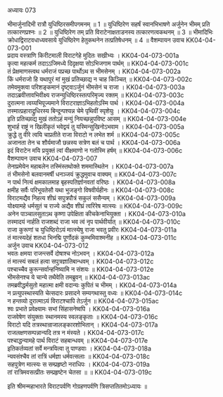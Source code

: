 अध्यायः 073

भीमार्जुनादिभी रात्रौ युधिष्ठिरसमीपगमनम् ॥ 1 ॥ युधिष्ठिरेण सहर्षं स्वानभिभाषणे अर्जुनेन भीमम् प्रति तत्कारणप्रश्नः ॥ 2 ॥ युधिष्ठिरेण तम् प्रति विराटेनाक्षताडनस्य तत्कारणत्वकथनम् ॥ 3 ॥ भीमादिभिः क्रोधाद्विराटवधाध्यवसाये युधिष्ठिरेण हेतुकथनेन तत्प्रतिषेधनम् ॥ 4 ॥
वैशम्पायन उवाच 	KK04-04-073-001  
प्रदाय वस्त्राणि किरीटमाली विराटगेहे मुदितः सखीभ्यः ।	KK04-04-073-001a  
कृत्वा महत्कर्म तदाऽऽजिमध्ये दिदृक्षया सोऽभिजगाम पार्थम् ॥	KK04-04-073-001c  
तं प्रेक्षमाणस्त्वथ धर्मराजं पप्रच्छ पार्थोऽथ स भीमसेनम् ।	KK04-04-073-002a  
किं धर्मराजो हि यथापुरं मां मुखं प्रतिच्छाद्य न चाह किञ्चित् ॥	KK04-04-073-002c  
तमेवमुक्त्वा परिशङ्कमानं दृष्ट्वाऽर्जुनं भीमसेनं च राजा ।	KK04-04-073-003a  
तदाऽब्रवीत्तावभिवीक्ष्य राजन्युधिष्ठिरस्तत्परिमृज्य रक्तम् ॥	KK04-04-073-003c  
दुरात्मना त्वय्यभिपूज्यमाने विराटराज्ञाऽभिहतोऽस्मि पार्थ ।	KK04-04-073-004a  
तस्मात्प्रहाराद्रुधिरस्य बिन्दून्पश्यन्न चेमे पृथिवीं स्पृशेयुः ।	KK04-04-073-004c  
इति प्रतिच्छाद्य मुखं ततोऽहं मन्युं नियच्छन्नुपविष्ट आसम् ॥	KK04-04-073-004e  
शुभार्ह राष्ट्रं न खिलीकृतं भवेद्वयं तु यस्मिन्सुखिनोऽभवाम ।	KK04-04-073-005a  
क्रुद्धे तु वीरे त्वयि चाप्रतीते राजा विराटो न लभेत शर्म ॥	KK04-04-073-005c  
अजानता तेन च शौर्यमाजौ छन्नस्य सत्रेण बलं च पार्थ ।	KK04-04-073-006a  
इदं विराटेन मयि प्रयुक्तं त्वां वीक्षमाणो न गतोस्मि हर्षम् ॥	KK04-04-073-006c  
वैशम्पायन उवाच	KK04-04-073-007  
तेनाप्रमेयेन महाबलेन तस्मिंस्तथोक्ते शममास्थितेन ।	KK04-04-073-007a  
तं भीमसेनो बलवानमर्षी धनञ्जयं क्रुद्धमुवाच वाक्यम् ॥	KK04-04-073-007c  
न पार्थ नित्यं क्षमकालमाह बृहस्पतिर्ज्ञानवतां वरिष्ठः ।	KK04-04-073-008a  
क्षमीह सर्वैः परिभूयतेसौ यथा भुजङ्गो विषवीर्यहीनः ॥	KK04-04-073-008c  
विराटमद्यैव निहत्य शीघ्रं सपुत्रपौत्रं सकुलं ससैन्यम् ।	KK04-04-073-009a  
योक्ष्यामहे धर्मसुतं च राज्ये अद्यैव शीघ्रं त्वरिरेष मात्स्यः ॥	KK04-04-073-009c  
अनेन पाञ्चालसुताऽथ कृष्णा उपेक्षिता कीचकेनाभियुक्ता ।	KK04-04-073-010a  
तस्मादयं नार्हति राजशब्दं राजा भव त्वं नृप पार्थवीर्यात् ॥	KK04-04-073-010c  
राजा कुरूणां च युधिष्ठिरोऽयं मात्स्येषु राजा भवतु प्रवीरः	KK04-04-073-011a  
तं मात्स्यदेहं शतधा भिनद्मि पूर्णोदकं कुम्भमिवाश्मनीह ॥	KK04-04-073-011c  
अर्जुन उवाच 	KK04-04-073-012  
भवतः क्षमया राजन्त्सर्वे दोषाश्च नोऽभवन् ।	KK04-04-073-012a  
तं मात्स्यं सबलं हत्वा सपुत्रज्ञातिबान्धवम् ।	KK04-04-073-012c  
पश्चाच्चैव कुरून्सर्वान्हनिष्यामि न संशयः ॥	KK04-04-073-012e  
भीमसेनश्च ये चान्ये तथैवेति तमब्रुवन् ॥	KK04-04-073-013ac  
तमब्रवीद्धर्मसुतो महात्मा क्षमी वदान्यः कुपितं च भीमम् ।	KK04-04-073-014a  
न प्रत्युपस्थास्यति चेत्सदारः प्रसादने सम्यगथास्तु वध्यः ॥	KK04-04-073-014c  
न हन्तव्यो दुरात्माऽयं विराटश्चापि तेऽर्जुन ॥	KK04-04-073-015ac  
श्वः प्रभाते प्रवेक्ष्यामः सभां सिंहासनेष्वपि ।	KK04-04-073-016a  
राजवेषेण संयुक्ताः स्थानमस्य स्वलङ्कृताः ॥	KK04-04-073-016c  
विराटो यदि तत्रस्थान्राजालङ्कारशोभितान् ।	KK04-04-073-017a  
राजलक्षणसम्पन्नान्यदि तत्र न मंस्यते ।	KK04-04-073-017c  
पश्चाद्धन्यामहे पार्थ विराटं सहबान्धवम् ॥	KK04-04-073-017e  
इतिकर्तव्यतां सर्वे मन्त्रयित्वा तु पाण्डवाः ।	KK04-04-073-018a  
न्यवसंश्चैव तां रात्रिं धर्मज्ञा धर्मवत्सलाः ॥	KK04-04-073-018c  
सहपुत्रेण मात्स्यः स सम्प्रहृष्टो नराधिपः ।	KK04-04-073-019a  
तां रात्रिमवसत्प्रीतः सम्प्रहृष्टेन चेतसा ॥ ॥	KK04-04-073-019c  

इति श्रीमन्महाभारते विराटपर्वणि गोग्रहणपर्वणि त्रिसप्ततितमोऽध्यायः ॥
